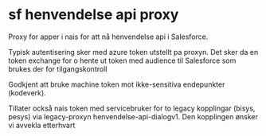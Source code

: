# sf henvendelse api proxy
Proxy for apper i nais for att nå henvendelse api i Salesforce.

Typisk autentisering sker med azure token utstellt pa proxyn. Det sker da en token exchange for o hente ut token med
audience til Salesforce som brukes der for tilgangskontroll

Godkjent att bruke machine token mot ikke-sensitiva endepunkter (kodeverk).

Tillater också nais token med servicebruker for to legacy kopplingar (bisys, pesys) via legacy-proxyn
henvendelse-api-dialogv1. Den kopplingen ønsker vi avvekla etterhvart
